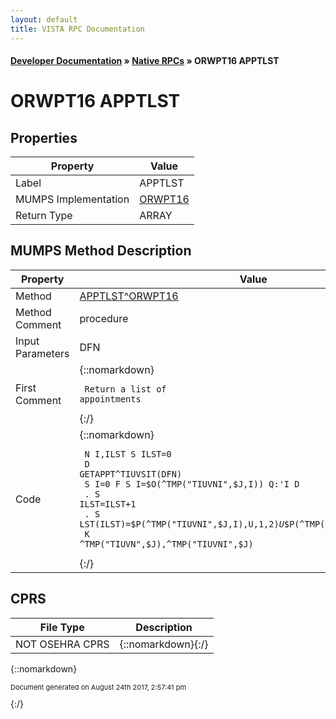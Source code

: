 ```yaml
---
layout: default
title: VISTA RPC Documentation
---
```


#### [Developer Documentation](../index) &#187; [Native RPCs](TableOfContents) &#187; ORWPT16 APPTLST<br/>
# ORWPT16 APPTLST



## Properties

Property | Value
--- | ---
Label | APPTLST
MUMPS Implementation | [ORWPT16](http://code.osehra.org/dox/Routine_ORWPT16_source.html)
Return Type | ARRAY




## MUMPS Method Description

Property | Value
--- | ---
Method | [APPTLST^ORWPT16](http://code.osehra.org/dox/Routine_ORWPT16_source.html)
Method Comment | procedure
Input Parameters | DFN
First Comment | {::nomarkdown}<pre><code> Return a list of appointments</code></pre>{:/}
Code | {::nomarkdown}<pre><code> N I,ILST S ILST=0<br/> D GETAPPT^TIUVSIT(DFN)<br/> S I=0 F  S I=$O(^TMP("TIUVNI",$J,I)) Q:'I  D<br/> . S ILST=ILST+1<br/> . S LST(ILST)=$P(^TMP("TIUVNI",$J,I),U,1,2)_U_$P(^TMP("TIUVN",$J,I),U,1,2)<br/> K ^TMP("TIUVN",$J),^TMP("TIUVNI",$J)</code></pre>{:/}



## CPRS

File Type | Description
--- | ---
NOT OSEHRA CPRS | {::nomarkdown}{:/}

{::nomarkdown} <br/><p style="font-size: 11px">Document generated on August 24th 2017, 2:57:41 pm</p>{:/}